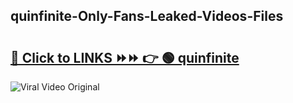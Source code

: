 
 ## quinfinite-Only-Fans-Leaked-Videos-Files

# <h2><a href="https://mediaupload.pro?quinfinite">🔗 Click to LINKS ⏩⏩ 👉 🟢 quinfinite </a></h2>

<a href="https://mediaupload.pro?quinfinite" rel="nofollow" data-target="animated-image.originalLink"><img src="https://i.ibb.co.com/xMMVF88/686577567.gif" alt="Viral Video Original" style="max-width: 100%; display: inline-block;" data-target="animated-image.originalImage"></a>